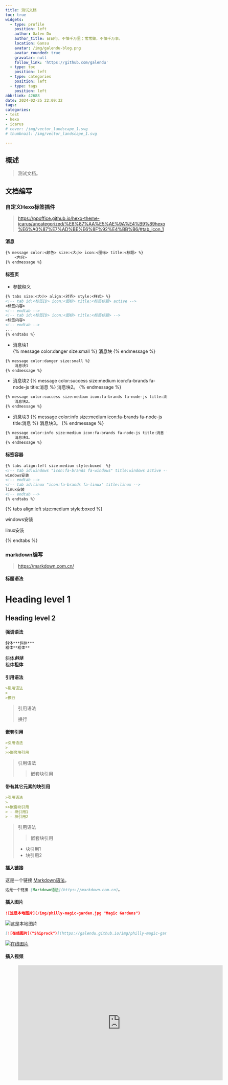 ```yaml
---
title: 测试文档
toc: true
widgets:
  - type: profile
    position: left
    author: Galen Du
    author_title: 日日行，不怕千万里；常常做，不怕千万事。
    location: Gansu
    avatar: /img/galendu-blog.png
    avatar_rounded: true
    gravatar: null
    follow_link: 'https://github.com/galendu'
  - type: toc
    position: left
  - type: categories
    position: left
  - type: tags
    position: left
abbrlink: 42688
date: 2024-02-25 22:09:32
tags:
categories:
- test
- hexo
- icarus
# cover: /img/vector_landscape_1.svg
# thumbnail: /img/vector_landscape_1.svg

---
```

## 概述

> 测试文档。

<!--more-->


## 文档编写
### 自定义Hexo标签插件  
>https://ppoffice.github.io/hexo-theme-icarus/uncategorized/%E8%87%AA%E5%AE%9A%E4%B9%89hexo%E6%A0%87%E7%AD%BE%E6%8F%92%E4%BB%B6/#tab_icon_1  


#### 消息  
```md
{% message color:<颜色> size:<大小> icon:<图标> title:<标题> %}
    <内容>
{% endmessage %}
```

#### 标签页  
- 参数释义  
```md
{% tabs size:<大小> align:<对齐> style:<样式> %}
<!-- tab id:<标签ID> icon:<图标> title:<标签标题> active -->
<标签内容>
<!-- endtab -->
<!-- tab id:<标签ID> icon:<图标> title:<标签标题> -->
<标签内容>
<!-- endtab -->
...
{% endtabs %}
```
- 消息块1  
{% message color:danger size:small %}
    消息块
{% endmessage %}
```md
{% message color:danger size:small %}
    消息块1
{% endmessage %}

```
- 消息块2
{% message color:success size:medium icon:fa-brands fa-node-js title:消息 %}
    消息块2。
{% endmessage %}
```md
{% message color:success size:medium icon:fa-brands fa-node-js title:消息 %}
    消息块2。
{% endmessage %}

```
- 消息块3
{% message color:info size:medium icon:fa-brands fa-node-js title:消息 %}
    消息块3。
{% endmessage %}
```md
{% message color:info size:medium icon:fa-brands fa-node-js title:消息 %}
    消息块3。
{% endmessage %}
```
#### 标签容器

```md
{% tabs align:left size:medium style:boxed  %}
<!-- tab id:windows "icon:fa-brands fa-windows" title:windows active -->
windows安装  
<!-- endtab -->
<!-- tab id:linux "icon:fa-brands fa-linux" title:linux -->
linux安装  
<!-- endtab -->  
{% endtabs %}  
```
{% tabs align:left size:medium style:boxed  %}
<!-- tab id:windows "icon:fa-brands fa-windows" title:windows active -->
windows安装  
<!-- endtab -->
<!-- tab id:linux "icon:fa-brands fa-linux" title:linux -->
linux安装  
<!-- endtab -->  
{% endtabs %}  


### markdown编写  
>https://markdown.com.cn/ 
#### 标题语法  
Heading level 1
===============
Heading level 2
---------------  
#### 强调语法  
```md
斜体***斜体***  
粗体**粗体**  
```
斜体***斜体***  
粗体**粗体**  

#### 引用语法  
```md
>引用语法
>
>换行
```
>引用语法
>
>换行

#### 嵌套引用  
```md
>引用语法
>
>>嵌套块引用
```
>引用语法
>
>>嵌套块引用  
#### 带有其它元素的块引用  
```md
>引用语法
>
>>嵌套块引用
> - 块引用1
> - 块引用2
```
>引用语法
>
>>嵌套块引用
> - 块引用1
> - 块引用2  

#### 插入链接  
这是一个链接 [Markdown语法](https://markdown.com.cn)。
```md
这是一个链接 [Markdown语法](https://markdown.com.cn)。
```

#### 插入图片  
```md
![这是本地图片](/img/philly-magic-garden.jpg "Magic Gardens")
```
![这是本地图片](/img/philly-magic-garden.jpg "Magic Gardens")  

```md
[![在线图片]("Shiprock")](https://galendu.github.io/img/philly-magic-garden.jpg)
```
[![在线图片]("Shiprock")](https://galendu.github.io/img/philly-magic-garden.jpg)   




#### 插入视频    
<figure class="image is-16by9">
  <iframe class="has-ratio" width="640" height="360" src="https://www.youtube.com/embed/YE7VzlLtp-4" frameborder="0" allowfullscreen></iframe>
</figure>

